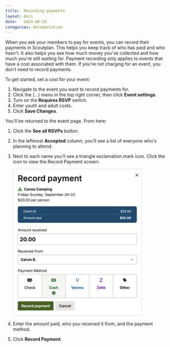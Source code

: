 ```yaml
---
title:  Recording payments
layout: docs
date:   2024-08-29
categories: documentation
---
```

When you ask your members to pay for events, you can record their payments in Scoutplan.
This helps you keep track of who has paid and who hasn't. It also helps you see how much money you've collected and how much you're still waiting for.
Payment recording only applies to events that have a cost associated with them. If you're not charging for an event, you don't need to record payments.

To get started, set a cost for your event:
1. Navigate to the event you want to record payments for.
1. Click the (...) menu in the top right corner, then click **Event settings**.
1. Turn on the **Requires RSVP** switch.
1. Enter youth and adult costs.
1. Click **Save Changes**.

You'll be returned to the event page. From here:
1. Click the **See all RSVPs** button.
1. In the leftmost **Accepted** column, you'll see a list of everyone who's planning to attend.
1. Next to each name you'll see a triangle exclamation mark icon. Click the icon to view the Record Payment screen:


    <img src="record_payment_dialog.png" width="400" style="border: 1px solid #ddd;">
1. Enter the amount paid, who you received it from, and the payment method.
1. Click **Record Payment**.